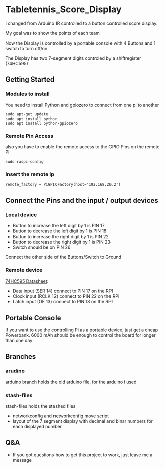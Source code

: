# Tabletennis_Score_Display

I changed from Arduino IR controlled to a button controlled score display.

My goal was to show the points of each team

Now the Display is controlled by a portable console with 4 Buttons and 1 switch to turn off/on

The Display has two 7-segment digits controled by a shiftregister (74HC595)

## Getting Started

### Modules to install

You need to install Python and gpiozero to connect from one pi to another

```
sudo apt-get update
sudo apt install python
sudo apt install python-gpiozero
```

### Remote Pin Access

also you have to enable the remote access to the GPIO Pins on the remote Pi

```
sudo raspi-config
```

### Insert the remote ip

```
remote_factory = PiGPIOFactory(host='192.168.20.2')
```

## Connect the Pins and the input / output devices

### Local device

* Button to increase the left digit by 1 is PIN 17
* Button to decrease the left digit by 1 is PIN 18
* Button to increase the right digit by 1 is PIN 22
* Button to decrease the right digit by 1 is PIN 23
* Switch should be on PIN 26

Connect the other side of the Buttons/Switch to Ground

### Remote device

[74HC595 Datasheet](https://www.sparkfun.com/datasheets/IC/SN74HC595.pdf):
* Data input (SER 14) connect to PIN 17 on the RPI
* Clock input (RCLK 12) connect to PIN 22 on the RPI
* Latch input (OE 13) connect to PIN 18 on the RPI

## Portable Console

If you want to use the controlling Pi as a portable device, just get a cheap Powerbank. 6000 mAh should be enough to control the board for longer than one day

## Branches
### arudino

arduino branch holds the old arduino file, for the arduino i used

### stash-files

stash-files holds the stashed files

* networkconfig and networkconfig move script
* layout of the 7 segment display with decimal and binar numbers for each displayed number
## Q&A

* If you got questions how to get this project to work, just leave me a message
